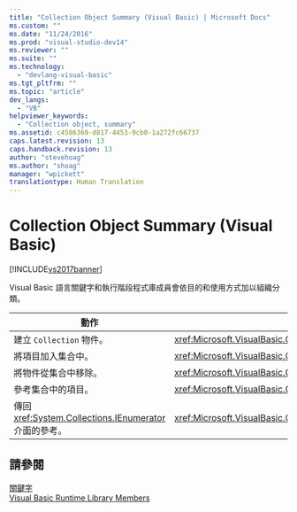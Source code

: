 ```yaml
---
title: "Collection Object Summary (Visual Basic) | Microsoft Docs"
ms.custom: ""
ms.date: "11/24/2016"
ms.prod: "visual-studio-dev14"
ms.reviewer: ""
ms.suite: ""
ms.technology: 
  - "devlang-visual-basic"
ms.tgt_pltfrm: ""
ms.topic: "article"
dev_langs: 
  - "VB"
helpviewer_keywords: 
  - "Collection object, summary"
ms.assetid: c4586369-d817-4453-9cb0-1a272fc66737
caps.latest.revision: 13
caps.handback.revision: 13
author: "stevehoag"
ms.author: "shoag"
manager: "wpickett"
translationtype: Human Translation
---
```

# Collection Object Summary (Visual Basic)
[!INCLUDE[vs2017banner](../../../csharp/includes/vs2017banner.md)]

Visual Basic 語言關鍵字和執行階段程式庫成員會依目的和使用方式加以組織分類。  
  
|動作|語言項目|  
|--------|----------|  
|建立 `Collection` 物件。|<xref:Microsoft.VisualBasic.Collection>|  
|將項目加入集合中。|<xref:Microsoft.VisualBasic.Collection.Add%2A>|  
|將物件從集合中移除。|<xref:Microsoft.VisualBasic.Collection.Remove%2A>|  
|參考集合中的項目。|<xref:Microsoft.VisualBasic.Collection.Item%2A>|  
|傳回 <xref:System.Collections.IEnumerator> 介面的參考。|<xref:Microsoft.VisualBasic.Collection.System%23Collections%23IEnumerable%23GetEnumerator%2A>|  
  
## 請參閱  
 [關鍵字](../../../visual-basic/language-reference/keywords/index.md)   
 [Visual Basic Runtime Library Members](../../../visual-basic/language-reference/runtime-library-members.md)